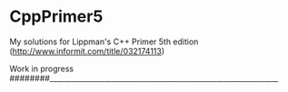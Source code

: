 # CppPrimer5
My solutions for Lippman's C++ Primer 5th edition (http://www.informit.com/title/032174113)

Work in progress ########_______________________________________________________________
